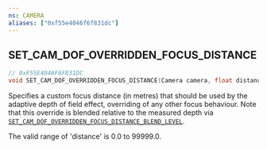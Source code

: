 ```yaml
---
ns: CAMERA
aliases: ["0xf55e4046f6f831dc"]
---
```

## SET_CAM_DOF_OVERRIDDEN_FOCUS_DISTANCE

```c
// 0xF55E4046F6F831DC
void SET_CAM_DOF_OVERRIDDEN_FOCUS_DISTANCE(Camera camera, float distance);
```

Specifies a custom focus distance (in metres) that should be used by the adaptive depth of field effect, overriding of any other focus behaviour. Note that this override is blended relative to the measured depth via [`SET_CAM_DOF_OVERRIDDEN_FOCUS_DISTANCE_BLEND_LEVEL`](#_0xE111A7C0D200CBC5).

The valid range of 'distance' is 0.0 to 99999.0.

